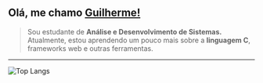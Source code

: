 ## Olá, me chamo <a href="https://github.com/uguisousa">Guilherme!</a>
<blockquote>
Sou estudante de <b>Análise e Desenvolvimento de Sistemas.</b> Atualmente, estou aprendendo um pouco mais sobre a <b>linguagem C</b>, frameworks web e outras ferramentas.
</blockquote>
<hr>

![Top Langs](https://github-readme-stats.vercel.app/api/top-langs/?username=uguisousa&hide_progress=true&hide_title=true&theme=dark)



